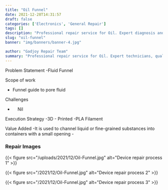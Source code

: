 ```yaml
---
title: "Oil Funnel"
date: 2021-12-28T14:31:57
draft: false
categories: ['Electronics', 'General Repair']
tags: []
description: "Professional repair service for Oil. Expert diagnosis and quality repairs in Bangalore."
slug: "oil-funnel"
banner: "img/banners/banner-4.jpg"

author: "Gadjoy Repair Team"
summary: "Professional repair service for Oil. Expert technicians, quality parts, warranty included."
---
```


Problem Statement -Fluid Funnel

Scope of work

- Funnel guide to pore fluid

Challenges

- &nbsp;&nbsp;&nbsp; Nil

Execution Strategy -3D - Printed -PLA Filament

Value Added -It is used to channel liquid or fine-grained substances into containers with a small opening -

### Repair Images

{{< figure src="/uploads/2021/12/Oil-Funnel.jpg" alt="Device repair process 1" >}}

{{< figure src="/2021/12/Oil-Funnel.jpg" alt="Device repair process 2" >}}

{{< figure src="/2021/12/Oil-Funnel.jpg" alt="Device repair process 3" >}}

